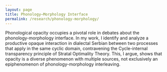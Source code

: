 ```yaml
---
layout: page
title: Phonology–Morphology Interface
permalink: /research/phonology-morphology/
---
```


Phonological opacity occupies a pivotal role in debates about the phonology-morphology interface. In my work, I identify and analyze a productive opaque interaction in dialectal Serbian between two processes that apply in the same cyclic domain, contravening the Cycle-internal transparency principle of Stratal Optimality Theory. This, I argue, shows that opacity is a diverse phenomenon with multiple sources, not exclusively an epiphenomenon of phonology-morphology interleaving.
